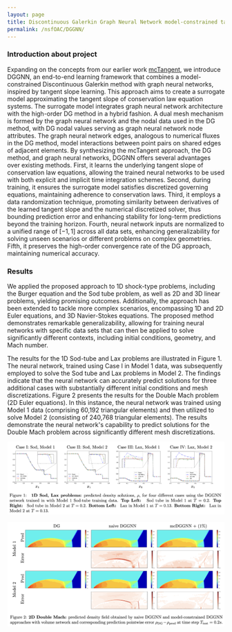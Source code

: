 ```yaml
---
layout: page
title: Discontinuous Galerkin Graph Neural Network model-constrained tangent learning approach for shock-type problems (DG-GNN mcTangent)
permalink: /nsfOAC/DGGNN/
---
```

### Introduction about project

Expanding on the concepts from our earlier work [mcTangent](https://arxiv.org/abs/2208.04995), we introduce DGGNN, an end-to-end learning framework that combines a model-constrained Discontinuous Galerkin method with graph neural networks, inspired by tangent slope learning. This approach aims to create a surrogate model approximating the tangent slope of conservation law equation systems. The surrogate model integrates graph neural network architecture with the high-order DG method in a hybrid fashion. A dual mesh mechanism is formed by the graph neural network and the nodal data used in the DG method, with DG nodal values serving as graph neural network node attributes. The graph neural network edges, analogous to numerical fluxes in the DG method, model interactions between point pairs on shared edges of adjacent elements. By synthesizing the mcTangent approach, the DG method, and graph neural networks, DGGNN offers several advantages over existing methods. First, it learns the underlying tangent slope of conservation law equations, allowing the trained neural networks to be used with both explicit and implicit time integration schemes. Second, during training, it ensures the surrogate model satisfies discretized governing equations, maintaining adherence to conservation laws. Third, it employs a data randomization technique, promoting similarity between derivatives of the learned tangent slope and the numerical discretized solver, thus bounding prediction error and enhancing stability for long-term predictions beyond the training horizon. Fourth, neural network inputs are normalized to a unified range of $[-1,1]$ across all data sets, enhancing generalizability for solving unseen scenarios or different problems on complex geometries. Fifth, it preserves the high-order convergence rate of the DG approach, maintaining numerical accuracy. 

### Results

We applied the proposed approach to 1D shock-type problems, including the Burger equation and the Sod tube problem, as well as 2D and 3D linear problems, yielding promising outcomes. Additionally, the approach has been extended to tackle more complex scenarios, encompassing 1D and 2D Euler equations, and 3D Navier-Stokes equations. The proposed method demonstrates remarkable generalizability, allowing for training neural networks with specific data sets that can then be applied to solve significantly different contexts, including initial conditions, geometry, and Mach number.

The results for the 1D Sod-tube and Lax problems are illustrated in Figure 1. The neural network, trained using Case I in Model 1 data, was subsequently employed to solve the Sod tube and Lax problems in Model 2. The findings indicate that the neural network can accurately predict solutions for three additional cases with substantially different initial conditions and mesh discretizations. Figure 2 presents the results for the Double Mach problem (2D Euler equations). In this instance, the neural network was trained using Model 1 data (comprising 60,192 triangular elements) and then utilized to solve Model 2 (consisting of 240,768 triangular elements). The results demonstrate the neural network's capability to predict solutions for the Double Mach problem across significantly different mesh discretizations.


![Fig1](/assets/figures/hainguyen/DGGNN_final_1.png)

![Fig2](/assets/figures/hainguyen/DGGNN_final_2.png)

